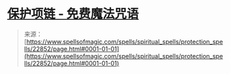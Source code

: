 <!--yml

category: 未分类

date: 2024-06-12 19:07:32

-->

# [保护项链 - 免费魔法咒语](https://www.spellsofmagic.com/spells/spiritual_spells/protection_spells/22852/page.html#0001-01-01)

> 来源：[https://www.spellsofmagic.com/spells/spiritual_spells/protection_spells/22852/page.html#0001-01-01](https://www.spellsofmagic.com/spells/spiritual_spells/protection_spells/22852/page.html#0001-01-01)
